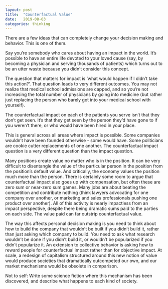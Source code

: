 ```yaml
---
layout: post
title:  "Counterfactual Value"
date:   2019-08-03
categories: thinking
---
```


There are a few ideas that can completely change your decision making and behavior. This is one of them.

Say you’re somebody who cares about having an impact in the world. It’s possible to have an entire life devoted to your loved cause (say, by becoming a physician and serving thousands of patients) which turns out to be an utter waste because you didn’t consider this concept.

The question that matters for impact is ‘what would happen if I didn’t take this action?’. That question leads to very different outcomes. You may not realize that medical school admissions are capped, and so you’re not increasing the total number of physicians by going into medicine (but rather just replacing the person who barely got into your medical school with yourself). 

The counterfactual impact on each of the patients you serve isn’t that they don’t get seen. It’s that they get seen by the person they’d have gone to if you weren’t there, or who would have been hired in your place.

This is general across all areas where impact is possible. Some companies wouldn’t have been founded otherwise - some would have. Some politicians are cookie cutter replacements of one another. The counterfactual impact question is a very different question than the impact question.

Many positions create value no matter who is in the position. It can be very difficult to disentangle the value of the particular person in the position from the position’s default value. And critically, the economy values the position much more than the person. There is certainly some room to argue that counterfactual impact also goes up with compensation, but often these are zero sum or near-zero sum games. Many jobs are about beating the competition and contribute nothing (think lawyers advocating for one company over another, or marketing and sales professionals pushing one product over another). All of this activity is nearly impactless from an impact perspective, despite there being dramatic sums paid to the parties on each side. The value paid can far outstrip counterfactual value.

The way this affects personal decision making is you need to think about how to build the company that wouldn’t be built if you didn’t build it, rather than just asking which company to build. You need to ask what research wouldn’t be done if you didn’t build it, or wouldn’t be popularized if you didn’t popularize it.
An extension to collective behavior is asking how to reward people for counterfactual impact rather than for objective impact. At scale, a redesign of capitalism structured around this new notion of value would produce societies that dramatically outcompeted our own, and our market mechanisms would be obsolete in comparison.

Not to self: Write some science fiction where this mechanism has been discovered, and describe what happens to each kind of society.
